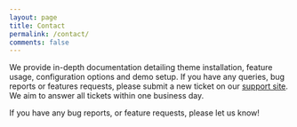 ```yaml
---
layout: page
title: Contact
permalink: /contact/
comments: false
---
```


We provide in-depth documentation detailing theme installation, feature usage, configuration options and demo setup. If you have any queries, bug reports or features requests, please submit a new ticket on our [support site](http://support.ecko.me). We aim to answer all tickets within one business day.

If you have any bug reports, or feature requests, please let us know!